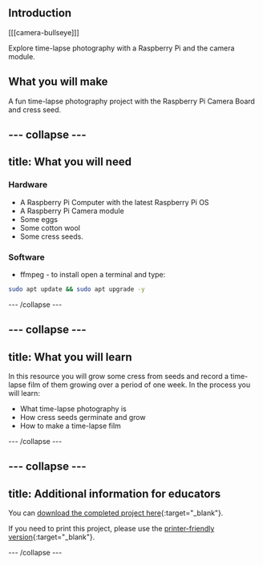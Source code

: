 ## Introduction

[[[camera-bullseye]]]

Explore time-lapse photography with a Raspberry Pi and the camera module.

## What you will make

A fun time-lapse photography project with the Raspberry Pi Camera Board and cress seed.


--- collapse ---
---
title: What you will need
---
### Hardware

+ A Raspberry Pi Computer with the latest Raspberry Pi OS
+ A Raspberry Pi Camera module
+ Some eggs
+ Some cotton wool
+ Some cress seeds.

### Software

+ ffmpeg - to install open a terminal and type:

```bash
sudo apt update && sudo apt upgrade -y
```

--- /collapse ---

--- collapse ---
---
title: What you will learn
---

In this resource you will grow some cress from seeds and record a time-lapse film of them growing over a period of one week. In the process you will learn:

- What time-lapse photography is
- How cress seeds germinate and grow
- How to make a time-lapse film

--- /collapse ---

--- collapse ---
---
title: Additional information for educators
---

You can [download the completed project here](https://rpf.io/p/en/cress-egg-heads-get){:target="_blank"}.

If you need to print this project, please use the [printer-friendly version](https://projects.raspberrypi.org/en/projects/cress-egg-heads/print){:target="_blank"}.

--- /collapse ---

